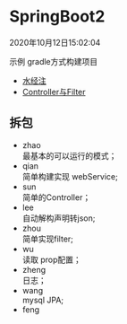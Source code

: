 # SpringBoot2
2020年10月12日15:02:04

示例 gradle方式构建项目  
- [水经注](https://senrsl.blogspot.com/2020/09/intellij-idea-2020-spring-boot-demo-01.html)
- [Controller与Filter](https://senrsl.blogspot.com/2020/10/intellij-idea-2020-gradle-spring-boot.html)

## 拆包

- zhao  
  最基本的可以运行的模式；
- qian  
  简单构建实现 webService;
- sun  
  简单的Controller；
- lee  
  自动解构声明转json;
- zhou  
  简单实现filter;
- wu  
  读取 prop配置；
- zheng  
  日志；
- wang  
  mysql JPA;
- feng  
  
  

